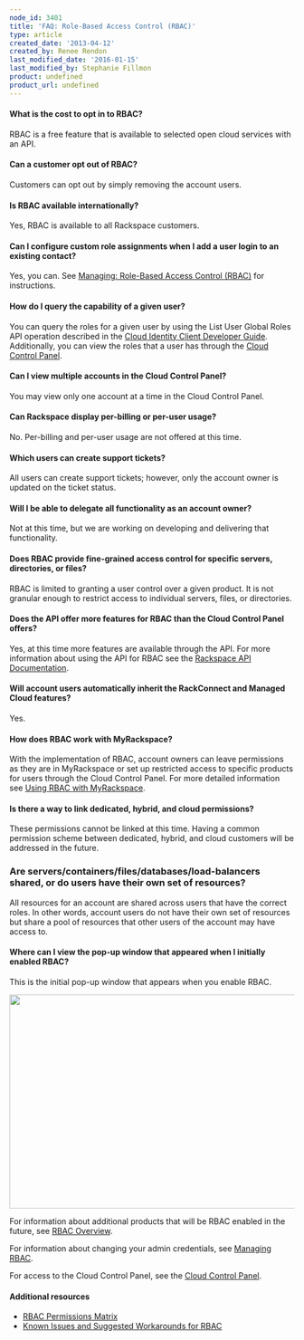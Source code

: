 ```yaml
---
node_id: 3401
title: 'FAQ: Role-Based Access Control (RBAC)'
type: article
created_date: '2013-04-12'
created_by: Renee Rendon
last_modified_date: '2016-01-15'
last_modified_by: Stephanie Fillmon
product: undefined
product_url: undefined
---
```


#### What is the cost to opt in to RBAC?

RBAC is a free feature that is available to selected open cloud services
with an API.

#### Can a customer opt out of RBAC?

Customers can opt out by simply removing the account users.

#### Is RBAC available internationally?

Yes, RBAC is available to all Rackspace customers.

#### Can I configure custom role assignments when I add a user login to an existing contact?

Yes, you can. See [Managing: Role-Based Access Control
(RBAC)](/how-to/managing-role-based-access-control-rbac) for
instructions.

#### How do I query the capability of a given user?

You can query the roles for a given user by using the List User Global
Roles API operation described in the [Cloud Identity Client Developer Guide](https://developer.rackspace.com/docs/cloud-identity/v2/developer-guide/). Additionally,
you can view the roles that a user has through the [Cloud Control Panel](http://MyCloud.rackspace.com).

#### Can I view multiple accounts in the Cloud Control Panel?

You may view only one account at a time in the Cloud Control Panel.

#### Can Rackspace display per-billing or per-user usage?

No. Per-billing and per-user usage are not offered at this time.

#### Which users can create support tickets?

All users can create support tickets; however, only the account owner is
updated on the ticket status.

#### Will I be able to delegate all functionality as an account owner?

Not at this time, but we are working on developing and delivering that
functionality.

#### Does RBAC provide fine-grained access control for specific servers, directories, or files?

RBAC is limited to granting a user control over a given product. It is
not granular enough to restrict access to individual servers, files, or
directories.

#### Does the API offer more features for RBAC than the Cloud Control Panel offers?

Yes, at this time more features are available through the API. For more
information about using the API for RBAC see the [Rackspace API Documentation](https://developer.rackspace.com/docs/).

#### Will account users automatically inherit the RackConnect and Managed Cloud features?

Yes.

#### How does RBAC work with MyRackspace?

With the implementation of RBAC, account owners can leave permissions as
they are in MyRackspace or set up restricted access to specific products
for users through the Cloud Control Panel. For more detailed information
see [Using RBAC with MyRackspace](/how-to/using-rbac-with-myrackspace).

#### Is there a way to link dedicated, hybrid, and cloud permissions?

These permissions cannot be linked at this time. Having a common
permission scheme between dedicated, hybrid, and cloud customers will be
addressed in the future.

### Are servers/containers/files/databases/load-balancers shared, or do users have their own set of resources?

All resources for an account are shared across users that have the
correct roles. In other words, account users do not have their own set
of resources but share a pool of resources that other users of the
account may have access to.

#### Where can I view the pop-up window that appeared when I initially enabled RBAC?

This is the initial pop-up window that appears when you enable RBAC.

[<img src="https://8026b2e3760e2433679c-fffceaebb8c6ee053c935e8915a3fbe7.ssl.cf2.rackcdn.com/field/image/RBAC%20Initial%20PDF_0.png" width="526" height="378" />](https://8026b2e3760e2433679c-fffceaebb8c6ee053c935e8915a3fbe7.ssl.cf2.rackcdn.com/field/image/RBAC%20Initial%20PDF_0.png)

For information about additional products that will be RBAC enabled in
the future, see [RBAC Overview](/how-to/overview-role-based-access-control-rbac).

For information about changing your admin credentials, see [Managing RBAC](/how-to/managing-role-based-access-control-rbac).

For access to the Cloud Control Panel, see the [Cloud Control Panel](https://mycloud.rackspace.com/).

#### Additional resources

-  [RBAC Permissions Matrix](/how-to/permissions-matrix-for-role-based-access-control-rbac)
-  [Known Issues and Suggested Workarounds for RBAC](/how-to/known-issues-and-suggested-workarounds-role-based-access-control-rbac)
